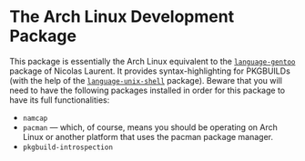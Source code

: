 # The Arch Linux Development Package
This package is essentially the Arch Linux equivalent to the [`language-gentoo`](https://github.com/aegypius/language-gentoo) package of Nicolas Laurent. It provides syntax-highlighting for PKGBUILDs (with the help of the [`language-unix-shell`](https://github.com/fusion809/language-shellscript) package). Beware that you will need to have the following packages installed in order for this package to have its full functionalities:

* `namcap`
* `pacman` &mdash; which, of course, means you should be operating on Arch Linux or another platform that uses the pacman package manager.
* `pkgbuild-introspection`
